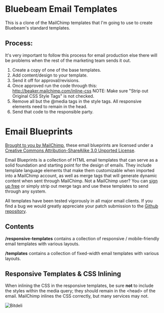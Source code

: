 # Bluebeam Email Templates

This is a clone of the MailChimp templates that I'm going to use to create Bluebeam's standard templates.

## Process:

It's very important to follow this process for email production else there will be problems when the rest of the marketing team sends it out.

1. Create a copy of one of the base templates.
2. Add content/design to your template.
3. Send it off for approval/revisions.
4. Once approved run the code through this: http://beaker.mailchimp.com/inline-css NOTE: Make sure "Strip out Original CSS Style Tags" is not checked.
5. Remove all but the @media tags in the style tags. All responsive elements need to remain in the head.
6. Send that code to the responsible party.

Email Blueprints
================

[Brought to you by MailChimp](http://www.mailchimp.com/), these email blueprints are licensed under a [Creative Commons Attribution-ShareAlike 3.0 Unported License](http://creativecommons.org/licenses/by-sa/3.0/).

Email Blueprints is a collection of HTML email templates that can serve as a solid foundation and starting point for the design of emails. They include template language elements that make them customizable when imported into a MailChimp account, as well as merge tags that will generate dynamic content when sent through MailChimp. Not a MailChimp user? You can [sign up free](http://www.mailchimp.com/signup) or simply strip out merge tags and use these templates to send through any system.

All templates have been tested vigorously in all major email clients. If you find a bug we would greatly appreciate your patch submission to the [Github repository](https://github.com/mailchimp/Email-Blueprints/).


Contents
--------

**/responsive-templates** contains a collection of responsive / mobile-friendly email templates with various layouts.

**/templates** contains a collection of fixed-width email templates with various layouts.

Responsive Templates & CSS Inlining
-----------------------------------

When inlining the CSS in the responsive templates, be sure **not** to include the styles within the media query; they should remain in the &lt;head&gt; of the email. MailChimp inlines the CSS correctly, but many services may not.

![Bitdeli](https://d2weczhvl823v0.cloudfront.net/mailchimp/Email-Blueprints/trend.png)
